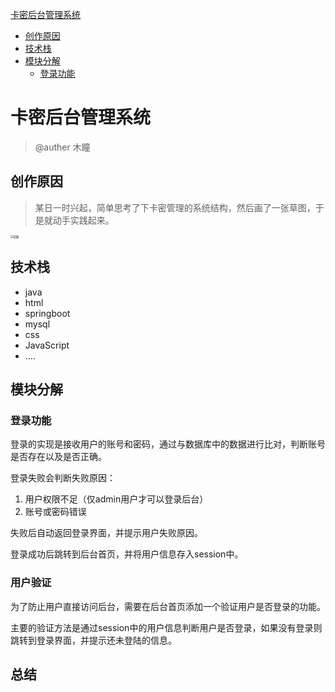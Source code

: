 [卡密后台管理系统](#卡密后台管理系统)
- [创作原因](#创作原因)
- [技术栈](#技术栈)
- [模块分解](#模块分解)
  - [登录功能](#登录功能)


# 卡密后台管理系统

> @auther 木瞳

## 创作原因

> 某日一时兴起，简单思考了下卡密管理的系统结构，然后画了一张草图，于是就动手实践起来。

<img src="https://s4.ax1x.com/2022/03/01/blShJH.png" alt="草图" style="zoom:30%;" />

## 技术栈

- java
- html
- springboot
- mysql
- css
- JavaScript
- ....

## 模块分解

### 登录功能

登录的实现是接收用户的账号和密码，通过与数据库中的数据进行比对，判断账号是否存在以及是否正确。

登录失败会判断失败原因：

1. 用户权限不足（仅admin用户才可以登录后台）
2. 账号或密码错误

失败后自动返回登录界面，并提示用户失败原因。

登录成功后跳转到后台首页，并将用户信息存入session中。

### 用户验证

为了防止用户直接访问后台，需要在后台首页添加一个验证用户是否登录的功能。

主要的验证方法是通过session中的用户信息判断用户是否登录，如果没有登录则跳转到登录界面，并提示还未登陆的信息。





## 总结























